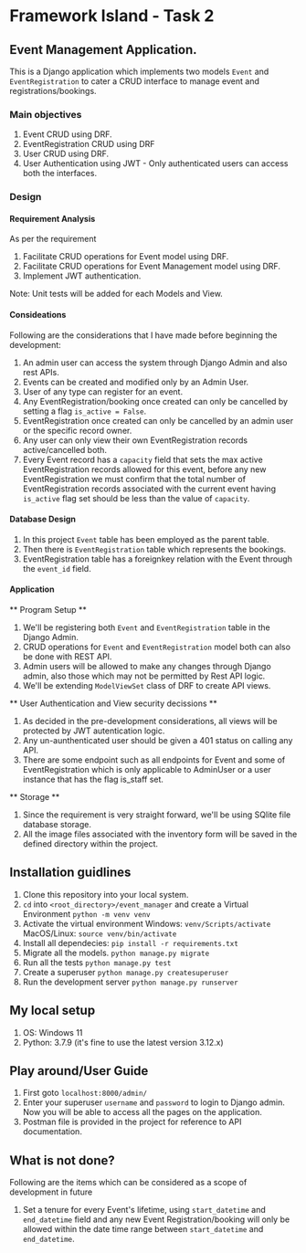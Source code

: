 # Framework Island - Task 2

## Event Management Application.

This is a Django application which implements two models `Event` and `EventRegistration` to cater a CRUD interface to manage event and registrations/bookings.

### Main objectives

1. Event CRUD using DRF.
2. EventRegistration CRUD using DRF
3. User CRUD using DRF.
3. User Authentication using JWT - Only authenticated users can access both the interfaces.

### Design

#### Requirement Analysis

As per the requirement

1. Facilitate CRUD operations for Event model using DRF.
2. Facilitate CRUD operations for Event Management model using DRF.
3. Implement JWT authentication.

Note: Unit tests will be added for each Models and View.

#### Consideations

Following are the considerations that I have made before beginning the development:

1. An admin user can access the system through Django Admin and also rest APIs.
2. Events can be created and modified only by an Admin User.
3. User of any type can register for an event.
4. Any EventRegistration/booking once created can only be cancelled by setting a flag `is_active = False`.
5. EventRegistration once created can only be cancelled by an admin user or the specific record owner.
6. Any user can only view their own EventRegistration records active/cancelled both.
7. Every Event record has a `capacity` field that sets the max active EventRegistration records allowed for this event, before any new EventRegistration we must confirm that the total number of EventRegistration records associated with the current event having `is_active` flag set should be less than the value of `capacity`.

#### Database Design

1. In this project `Event` table has been employed as the parent table.
2. Then there is `EventRegistration` table which represents the bookings.
3. EventRegistration table has a foreignkey relation with the Event through the `event_id` field.

#### Application

** Program Setup **

1. We'll be registering both `Event` and `EventRegistration` table in the Django Admin.
2. CRUD operations for `Event` and `EventRegistration` model both can also be done with REST API.
3. Admin users will be allowed to make any changes through Django admin, also those which may not be permitted by Rest API logic.
4. We'll be extending `ModelViewSet` class of DRF to create API views.

** User Authentication and View security decissions **

1. As decided in the pre-development considerations, all views will be protected by JWT autentication logic.
2. Any un-aunthenticated user should be given a 401 status on calling any API.
3. There are some endpoint such as all endpoints for Event and some of EventRegistration which is only applicable to AdminUser or a user instance that has the flag is_staff set.


** Storage **

1. Since the requirement is very straight forward, we'll be using SQlite file database storage.
2. All the image files associated with the inventory form will be saved in the defined directory within the project.

## Installation guidlines

1. Clone this repository into your local system.
2. `cd` into `<root_directory>/event_manager` and create a Virtual Environment `python -m venv venv`
3. Activate the virtual environment
   Windows: `venv/Scripts/activate`
   MacOS/Linux: `source venv/bin/activate`
4. Install all dependecies: `pip install -r requirements.txt`
5. Migrate all the models. `python manage.py migrate`
6. Run all the tests `python manage.py test`
7. Create a superuser `python manage.py createsuperuser`
8. Run the development server `python manage.py runserver`

## My local setup

1. OS: Windows 11
2. Python: 3.7.9 (it's fine to use the latest version 3.12.x)

## Play around/User Guide

1. First goto `localhost:8000/admin/`
2. Enter your superuser `username` and `password` to login to Django admin. Now you will be able to access all the pages on the application.
3. Postman file is provided in the project for reference to API documentation.

## What is not done?

Following are the items which can be considered as a scope of development in future
1. Set a tenure for every Event's lifetime, using `start_datetime` and `end_datetime` field and any new Event Registration/booking will only be allowed within the date time range between `start_datetime` and `end_datetime`.

